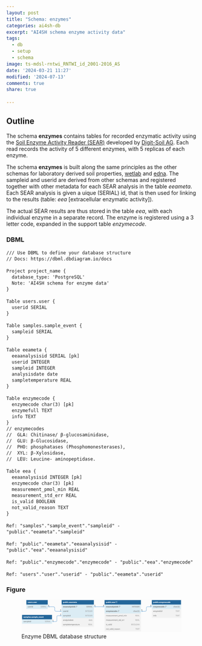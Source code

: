 ```yaml
---
layout: post
title: "Schema: enzymes"
categories: ai4sh-db
excerpt: "AI4SH schema enzyme activity data"
tags:
  - db
  - setup
  - schema
image: ts-mdsl-rntwi_RNTWI_id_2001-2016_AS
date: '2024-03-21 11:27'
modified: '2024-07-13'
comments: true
share: true

---
```


## Outline

The schema **enzymes** contains tables for recorded enzymatic activity using the [Soil Enzyme Activity Reader (SEAR)](https://www.digit-soil.com/webinar-registration) developed by [Digit-Soil AG](https://www.digit-soil.com). Each read records the activity of 5 different enzymes, with 5 replicas of each enzyme.

The schema **enzymes** is built along the same principles as the other schemas for laboratory derived soil properties, [wetlab](../ai4sh-db_wetlab/) and [edna](../ai4sh-db_edna/). The sampleid and userid are derived from other schemas and registered together with other metadata for each SEAR analysis in the table _eeameta_. Each SEAR analysis is given a uique (SERIAL) id, that is then used for linking to the results (table: _eea_ [extracellular enzymatic activity]).

The actual SEAR results are thus stored in the table _eea_, with each individual enzyme in a separate record. The enzyme is registered using a 3 letter code, expanded in the support table _enzymecode_.

### DBML

```
/// Use DBML to define your database structure
// Docs: https://dbml.dbdiagram.io/docs

Project project_name {
  database_type: 'PostgreSQL'
  Note: 'AI4SH schema for enzyme data'
}

Table users.user {
  userid SERIAL
}

Table samples.sample_event {
  sampleid SERIAL
}

Table eeameta {
  eeaanalysisid SERIAL [pk]
  userid INTEGER
  sampleid INTEGER
  analysisdate date
  sampletemperature REAL  
}

Table enzymecode {
  enzymecode char(3) [pk]
  enzymefull TEXT
  info TEXT
}
// enzymecodes
//  GLA: Chitinase/ β-glucosaminidase,
//  GLU: β-Glucosidase,
//  PHO: phosphatases (Phosphomonesterases),
//  XYL: β-Xylosidase,
//  LEU: Leucine- aminopeptidase.

Table eea {
  eeaanalysisid INTEGER [pk]
  enzymecode char(3) [pk]
  measurement_pmol_min REAL
  measurement_std_err REAL
  is_valid BOOLEAN
  not_valid_reason TEXT
}

Ref: "samples"."sample_event"."sampleid" - "public"."eeameta"."sampleid"

Ref: "public"."eeameta"."eeaanalysisid" - "public"."eea"."eeaanalysisid"

Ref: "public"."enzymecode"."enzymecode" - "public"."eea"."enzymecode"

Ref: "users"."user"."userid" - "public"."eeameta"."userid"
```

### Figure

<figure>
<a href="../../images/DBML_schema-enzyme.png">
<img src="../../images/DBML_schema-enzyme.png"></a>
<figcaption>Enzyme DBML database structure</figcaption>
</figure>
